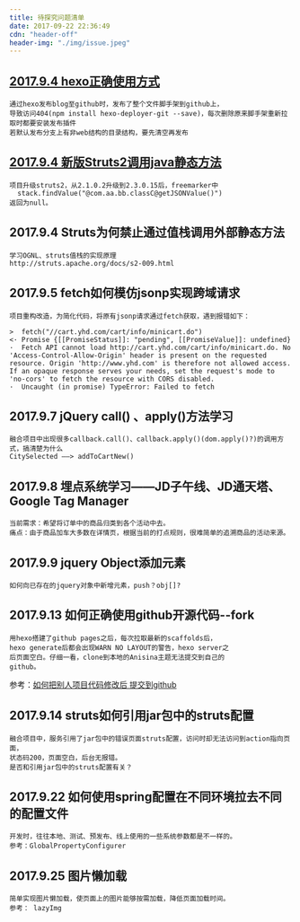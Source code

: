```yaml
---
title: 待探究问题清单
date: 2017-09-22 22:36:49
cdn: "header-off"
header-img: "./img/issue.jpeg"
---
```

## [2017.9.4 hexo正确使用方式](http://riveryellow.github.io/2017/09/10/buid-blog/)
```
通过hexo发布blog至github时，发布了整个文件脚手架到github上，
导致访问404(npm install hexo-deployer-git --save)，每次删除原来脚手架重新拉取时都要安装发布插件
若默认发布分支上有非web结构的目录结构，要先清空再发布
```


## [2017.9.4 新版Struts2调用java静态方法](https://riveryellow.github.io/2017/09/20/struts-ognlstack-bug/)
```
项目升级struts2，从2.1.0.2升级到2.3.0.15后，freemarker中
  stack.findValue("@com.aa.bb.classC@getJSONValue()")
返回为null。
```

## 2017.9.4 Struts为何禁止通过值栈调用外部静态方法
```
学习OGNL、struts值栈的实现原理
http://struts.apache.org/docs/s2-009.html
```

## 2017.9.5 fetch如何模仿jsonp实现跨域请求
```
项目重构改造，为简化代码，将原有jsonp请求通过fetch获取，遇到报错如下：

>  fetch("//cart.yhd.com/cart/info/minicart.do")
<· Promise {[[PromiseStatus]]: "pending", [[PromiseValue]]: undefined}
·  Fetch API cannot load http://cart.yhd.com/cart/info/minicart.do. No 'Access-Control-Allow-Origin' header is present on the requested resource. Origin 'http://www.yhd.com' is therefore not allowed access. If an opaque response serves your needs, set the request's mode to 'no-cors' to fetch the resource with CORS disabled.
·  Uncaught (in promise) TypeError: Failed to fetch
```

## 2017.9.7 jQuery call() 、apply()方法学习
```
融合项目中出现很多callback.call()、callback.apply()(dom.apply()?)的调用方式，搞清楚为什么
CitySelected ——> addToCartNew()
```

## 2017.9.8 埋点系统学习——JD子午线、JD通天塔、Google Tag Manager
```
当前需求：希望将订单中的商品归类到各个活动中去。
痛点：由于商品加车大多数在详情页，根据当前的打点规则，很难简单的追溯商品的活动来源。
```

## 2017.9.9 jquery Object添加元素
```
如何向已存在的jquery对象中新增元素，push？obj[]?
```

## 2017.9.13 如何正确使用github开源代码--fork
```
用hexo搭建了github pages之后，每次拉取最新的scaffolds后，
hexo generate后都会出现WARN NO LAYOUT的警告，hexo server之
后页面空白。仔细一看，clone到本地的Anisina主题无法提交到自己的
github。
```
参考：[如何把别人项目代码修改后 提交到github](http://yijiebuyi.com/blog/9c00641126e41779ef38cafb9c6aad67.html)

## 2017.9.14 struts如何引用jar包中的struts配置
```
融合项目中，服务引用了jar包中的错误页面struts配置，访问时却无法访问到action指向页面，
状态码200，页面空白，后台无报错。
是否和引用jar包中的struts配置有关？
```

## 2017.9.22 如何使用spring配置在不同环境拉去不同的配置文件
```
开发时，往往本地、测试、预发布、线上使用的一些系统参数都是不一样的。
参考：GlobalPropertyConfigurer
```

## 2017.9.25 图片懒加载
```
简单实现图片懒加载，使页面上的图片能够按需加载，降低页面加载时间。
参考： lazyImg
```

